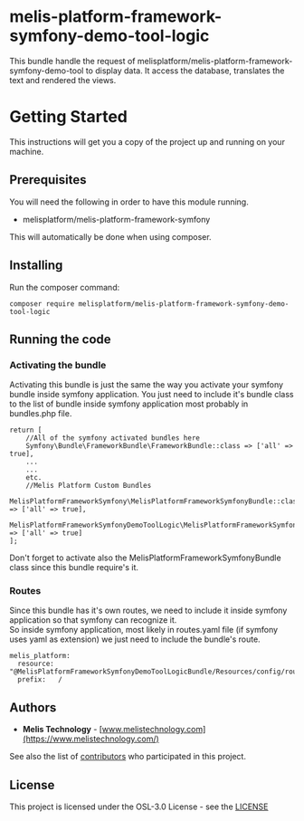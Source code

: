 # melis-platform-framework-symfony-demo-tool-logic
This bundle handle the request of melisplatform/melis-platform-framework-symfony-demo-tool
to display data. It access the database, translates the text and rendered the views.

# Getting  Started
This instructions will get you a copy of the project up and running on your machine.

## Prerequisites
You will need the following in order to have this module running.
* melisplatform/melis-platform-framework-symfony

This will automatically be done when using composer.

## Installing
Run the composer command:
```
composer require melisplatform/melis-platform-framework-symfony-demo-tool-logic
```

## Running the code

### Activating the bundle
Activating this bundle is just the same 
the way you activate your symfony bundle inside symfony application. 
You just need to include it's bundle class to the list of bundle inside 
symfony application most probably in bundles.php file.

```
return [
    //All of the symfony activated bundles here
    Symfony\Bundle\FrameworkBundle\FrameworkBundle::class => ['all' => true],
    ...
    ...
    etc.
    //Melis Platform Custom Bundles
    MelisPlatformFrameworkSymfony\MelisPlatformFrameworkSymfonyBundle::class => ['all' => true],
    MelisPlatformFrameworkSymfonyDemoToolLogic\MelisPlatformFrameworkSymfonyDemoToolLogicBundle::class => ['all' => true]
];
```
Don't forget to activate also the MelisPlatformFrameworkSymfonyBundle class since this bundle require's it.

### Routes
Since this bundle has it's own routes, we need to include it inside symfony application
so that symfony can recognize it.\
So inside symfony application, most likely in routes.yaml file (if symfony uses yaml as extension)
we just need to include the bundle's route.
```
melis_platform:
  resource: "@MelisPlatformFrameworkSymfonyDemoToolLogicBundle/Resources/config/routing.yaml"
  prefix:   /
``` 

## Authors

* **Melis Technology** - [www.melistechnology.com](https://www.melistechnology.com/)

See also the list of [contributors](https://github.com/melisplatform/melis-platform-framework-symfony-demo-tool-logic/contributors) who participated in this project.


## License

This project is licensed under the OSL-3.0 License - see the [LICENSE](LICENSE)